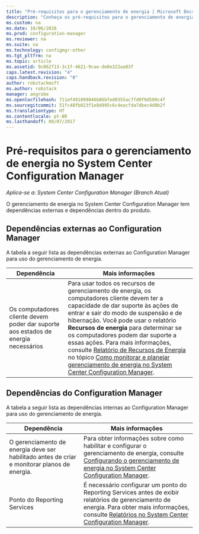 ```yaml
---
title: "Pré-requisitos para o gerenciamento de energia | Microsoft Docs"
description: "Conheça os pré-requisitos para o gerenciamento de energia no System Center Configuration Manager."
ms.custom: na
ms.date: 10/06/2016
ms.prod: configuration-manager
ms.reviewer: na
ms.suite: na
ms.technology: configmgr-other
ms.tgt_pltfrm: na
ms.topic: article
ms.assetid: 9c062f13-3c1f-4621-9cae-de0e322aa03f
caps.latest.revision: "4"
caps.handback.revision: "0"
author: robstackmsft
ms.author: robstack
manager: angrobe
ms.openlocfilehash: 711ef491899846b86bfed0355ac7fd0f9d509c4f
ms.sourcegitcommit: 51fc48fb023f1e8d995c6c4eacfda7dbec4d0b2f
ms.translationtype: HT
ms.contentlocale: pt-BR
ms.lasthandoff: 08/07/2017
---
```

# <a name="prerequisites-for-power-management-in-system-center-configuration-manager"></a>Pré-requisitos para o gerenciamento de energia no System Center Configuration Manager

*Aplica-se a: System Center Configuration Manager (Branch Atual)*

O gerenciamento de energia no System Center Configuration Manager tem dependências externas e dependências dentro do produto.  

## <a name="dependencies-external-to-configuration-manager"></a>Dependências externas ao Configuration Manager  
 A tabela a seguir lista as dependências externas ao Configuration Manager para uso do gerenciamento de energia.  

|Dependência|Mais informações|  
|----------------|----------------------|  
|Os computadores cliente devem poder dar suporte aos estados de energia necessários|Para usar todos os recursos de gerenciamento de energia, os computadores cliente devem ter a capacidade de dar suporte às ações de entrar e sair do modo de suspensão e de hibernação. Você pode usar o relatório **Recursos de energia** para determinar se os computadores podem dar suporte a essas ações. Para mais informações, consulte [Relatório de Recursos de Energia](../../../../core/clients/manage/power/monitor-and-plan-for-power-management.md#BKMK_Capabilites) no tópico [Como monitorar e planejar gerenciamento de energia no System Center Configuration Manager](../../../../core/clients/manage/power/monitor-and-plan-for-power-management.md).|  

## <a name="configuration-manager-dependencies"></a>Dependências do Configuration Manager  
 A tabela a seguir lista as dependências internas ao Configuration Manager para uso do gerenciamento de energia.  

|Dependência|Mais informações|  
|----------------|----------------------|  
|O gerenciamento de energia deve ser habilitado antes de criar e monitorar planos de energia.|Para obter informações sobre como habilitar e configurar o gerenciamento de energia, consulte [Configurando o gerenciamento de energia no System Center Configuration Manager](../../../../core/clients/manage/power/configuring-power-management.md).|  
|Ponto do Reporting Services|É necessário configurar um ponto do Reporting Services antes de exibir relatórios de gerenciamento de energia. Para obter mais informações, consulte [Relatórios no System Center Configuration Manager](../../../../core/servers/manage/reporting.md).|  
